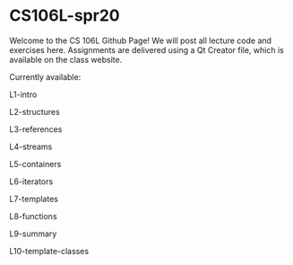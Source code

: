 # CS106L-spr20

Welcome to the CS 106L Github Page!
We will post all lecture code and exercises here. 
Assignments are delivered using a Qt Creator file, which 
is available on the class website.

Currently available:

L1-intro

L2-structures

L3-references

L4-streams

L5-containers

L6-iterators

L7-templates

L8-functions

L9-summary

L10-template-classes

